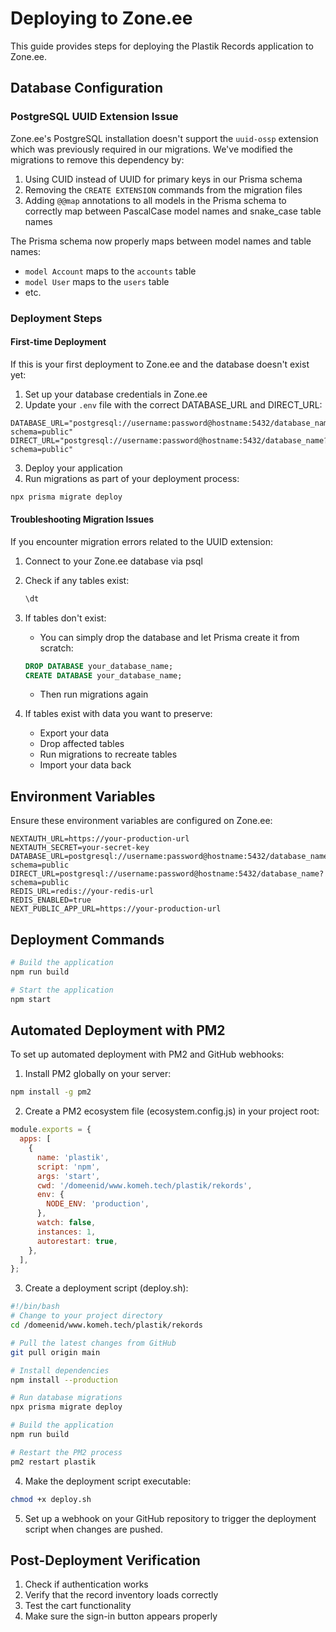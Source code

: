 # Deploying to Zone.ee

This guide provides steps for deploying the Plastik Records application to Zone.ee.

## Database Configuration

### PostgreSQL UUID Extension Issue

Zone.ee's PostgreSQL installation doesn't support the `uuid-ossp` extension which was previously required in our migrations. We've modified the migrations to remove this dependency by:

1. Using CUID instead of UUID for primary keys in our Prisma schema
2. Removing the `CREATE EXTENSION` commands from the migration files
3. Adding `@@map` annotations to all models in the Prisma schema to correctly map between PascalCase model names and snake_case table names

The Prisma schema now properly maps between model names and table names:
- `model Account` maps to the `accounts` table
- `model User` maps to the `users` table 
- etc.

### Deployment Steps

#### First-time Deployment

If this is your first deployment to Zone.ee and the database doesn't exist yet:

1. Set up your database credentials in Zone.ee
2. Update your `.env` file with the correct DATABASE_URL and DIRECT_URL:

```
DATABASE_URL="postgresql://username:password@hostname:5432/database_name?schema=public"
DIRECT_URL="postgresql://username:password@hostname:5432/database_name?schema=public"
```

3. Deploy your application
4. Run migrations as part of your deployment process:

```bash
npx prisma migrate deploy
```

#### Troubleshooting Migration Issues

If you encounter migration errors related to the UUID extension:

1. Connect to your Zone.ee database via psql
2. Check if any tables exist:
   ```sql
   \dt
   ```

3. If tables don't exist:
   - You can simply drop the database and let Prisma create it from scratch:
   ```sql
   DROP DATABASE your_database_name;
   CREATE DATABASE your_database_name;
   ```
   - Then run migrations again

4. If tables exist with data you want to preserve:
   - Export your data
   - Drop affected tables
   - Run migrations to recreate tables
   - Import your data back

## Environment Variables

Ensure these environment variables are configured on Zone.ee:

```
NEXTAUTH_URL=https://your-production-url
NEXTAUTH_SECRET=your-secret-key
DATABASE_URL=postgresql://username:password@hostname:5432/database_name?schema=public
DIRECT_URL=postgresql://username:password@hostname:5432/database_name?schema=public
REDIS_URL=redis://your-redis-url
REDIS_ENABLED=true
NEXT_PUBLIC_APP_URL=https://your-production-url
```

## Deployment Commands

```bash
# Build the application
npm run build

# Start the application
npm start
```

## Automated Deployment with PM2

To set up automated deployment with PM2 and GitHub webhooks:

1. Install PM2 globally on your server:

```bash
npm install -g pm2
```

2. Create a PM2 ecosystem file (ecosystem.config.js) in your project root:

```javascript
module.exports = {
  apps: [
    {
      name: 'plastik',
      script: 'npm',
      args: 'start',
      cwd: '/domeenid/www.komeh.tech/plastik/rekords',
      env: {
        NODE_ENV: 'production',
      },
      watch: false,
      instances: 1,
      autorestart: true,
    },
  ],
};
```

3. Create a deployment script (deploy.sh):

```bash
#!/bin/bash
# Change to your project directory
cd /domeenid/www.komeh.tech/plastik/rekords

# Pull the latest changes from GitHub
git pull origin main

# Install dependencies
npm install --production

# Run database migrations
npx prisma migrate deploy

# Build the application
npm run build

# Restart the PM2 process
pm2 restart plastik
```

4. Make the deployment script executable:

```bash
chmod +x deploy.sh
```

5. Set up a webhook on your GitHub repository to trigger the deployment script when changes are pushed.

## Post-Deployment Verification

1. Check if authentication works
2. Verify that the record inventory loads correctly
3. Test the cart functionality
4. Make sure the sign-in button appears properly